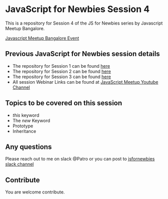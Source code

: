 # JavaScript for Newbies Session 4

This is a repository for Session 4 of the JS for Newbies series by Javascript Meetup Bangalore.

[Javascript Meetup Bangalore Event](https://www.meetup.com/JavaScript-Meetup-Bangalore/events/246187418/)

## Previous JavaScript for Newbies session details
  * The repository for Session 1 can be found [here](https://github.com/abinavseelan/javascript-101)
  * The repository for Session 2 can be found [here](https://github.com/abinavseelan/js-for-newbies-2)
  * The repository for Session 3 can be found [here](https://github.com/sam95/js-for-newbies-3)
  * All session Webinar Links can be found at [JavaScript Meetup Youtube Channel](https://www.youtube.com/channel/UCORsP9cA96byPuFtPujjfqA)

## Topics to be covered on this session
  * *this* keyword
  * The *new* Keyword
  * Prototype
  * Inheritance

## Any questions
 Please reach out to me on slack @Patro or you can post to [jsfornewbies slack channel](https://jsmeetupbglr.slack.com/messages/C7YKYNABA/team/U6Y9N5WHZ/)

## Contribute
  You are welcome contribute.
